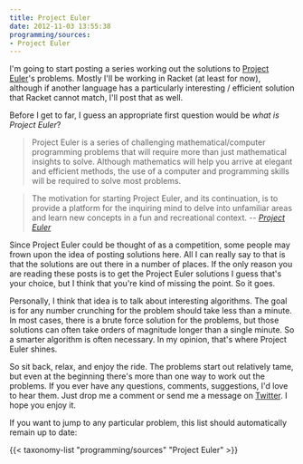```yaml
---
title: Project Euler
date: 2012-11-03 13:55:38
programming/sources:
- Project Euler
---
```

I'm going to start posting a series working out the solutions to <a title="Project Euler" href="http://projecteuler.net/">Project Euler</a>'s problems. Mostly I'll be working in Racket (at least for now), although if another language has a particularly interesting / efficient solution that Racket cannot match, I'll post that as well.

<!--more-->

Before I get to far, I guess an appropriate first question would be *what is Project Euler*?

> Project Euler is a series of challenging mathematical/computer programming problems that will require more than just mathematical insights to solve. Although mathematics will help you arrive at elegant and efficient methods, the use of a computer and programming skills will be required to solve most problems.

> The motivation for starting Project Euler, and its continuation, is to provide a platform for the inquiring mind to delve into unfamiliar areas and learn new concepts in a fun and recreational context.
> -- <cite><a href="http://projecteuler.net/">Project Euler</a></cite>

Since Project Euler could be thought of as a competition, some people may frown upon the idea of posting solutions here. All I can really say to that is that the solutions are out there in a number of places. If the only reason you are reading these posts is to get the Project Euler solutions I guess that's your choice, but I think that you're kind of missing the point. So it goes.

Personally, I think that idea is to talk about interesting algorithms. The goal is for any number crunching for the problem should take less than a minute. In most cases, there is a brute force solution for the problems, but those solutions can often take orders of magnitude longer than a single minute. So a smarter algorithm is often necessary. In my opinion, that's where Project Euler shines.

So sit back, relax, and enjoy the ride. The problems start out relatively tame, but even at the beginning there's more than one way to work out the problems. If you ever have any questions, comments, suggestions, I'd love to hear them. Just drop me a comment or send me a message on <a title="Twitter: @jpverkamp" href="twitter.com/@jpverkamp">Twitter</a>. I hope you enjoy it.

If you want to jump to any particular problem, this list should automatically remain up to date:

{{< taxonomy-list "programming/sources" "Project Euler" >}}
